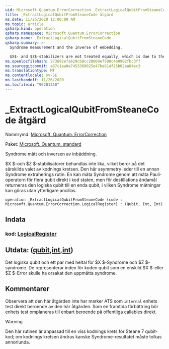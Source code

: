 ```yaml
---
uid: Microsoft.Quantum.ErrorCorrection._ExtractLogicalQubitFromSteaneCode
title: _ExtractLogicalQubitFromSteaneCode åtgärd
ms.date: 11/25/2020 12:00:00 AM
ms.topic: article
qsharp.kind: operation
qsharp.namespace: Microsoft.Quantum.ErrorCorrection
qsharp.name: _ExtractLogicalQubitFromSteaneCode
qsharp.summary: >-
  Syndrome measurement and the inverse of embedding.

  $X$- and $Z$-stabilizers are not treated equally, which is due to the particular choice of the encoding circuit. This asymmetry leads to a different syndrome extraction routine. One could measure the syndrome by measuring multi-qubit Pauli operator directly on the code state, but for the distillation purpose the logical qubit is returned into a single qubit, in course of which the syndrome measurements can be done without further ancillas.
ms.openlocfilehash: 273692efa629cb8cc20069ef500c4e0902fbc3ff
ms.sourcegitcommit: a87c1aa8e7453360025e47ba614f25b02ea84ec3
ms.translationtype: MT
ms.contentlocale: sv-SE
ms.lasthandoff: 11/26/2020
ms.locfileid: "96201350"
---
```

# <a name="_extractlogicalqubitfromsteanecode-operation"></a>_ExtractLogicalQubitFromSteaneCode åtgärd

Namnrymd: [Microsoft. Quantum. ErrorCorrection](xref:Microsoft.Quantum.ErrorCorrection)

Paket: [Microsoft. Quantum. standard](https://nuget.org/packages/Microsoft.Quantum.Standard)


Syndrome mått och inversen av inbäddning.

$X $-och $Z $-stabilisatorer behandlas inte lika, vilket beror på det särskilda valet av kodnings kretsen.
Den här asymmetry leder till en annan Syndrome extraherings rutin.
En kan mäta Syndrome genom att mäta Pauli-operatorn för flera qubit direkt i kod staten, men för destillations ändamål returneras den logiska qubit till en enda qubit, i vilken Syndrome mätningar kan göras utan ytterligare ancillas.

```qsharp
operation _ExtractLogicalQubitFromSteaneCode (code : Microsoft.Quantum.ErrorCorrection.LogicalRegister) : (Qubit, Int, Int)
```


## <a name="input"></a>Indata

### <a name="code--logicalregister"></a>kod: [LogicalRegister](xref:Microsoft.Quantum.ErrorCorrection.LogicalRegister)





## <a name="output--qubitintint"></a>Utdata: ([qubit](xref:microsoft.quantum.lang-ref.qubit),[int](xref:microsoft.quantum.lang-ref.int),[int](xref:microsoft.quantum.lang-ref.int))

Det logiska qubit och ett par med heltal för $X $-Syndrome och $Z $-syndrome.
De representerar index för koden qubit som en enskild $X $-eller $Z $-Error skulle ha orsakat den uppmätta syndrome.

## <a name="remarks"></a>Kommentarer

Observera att den här åtgärden inte har marker ATS som `internal` enhets test direkt beroende av den här åtgärden. Som en framtida förbättring bör enhets test omplaneras till enbart beroende på offentliga callables direkt.

> [!WARNING]
> Den här rutinen är anpassad till en viss kodnings krets för Steane 7 qubit-kod; om kodnings kretsen ändras kanske Syndrome-resultatet måste tolkas annorlunda.